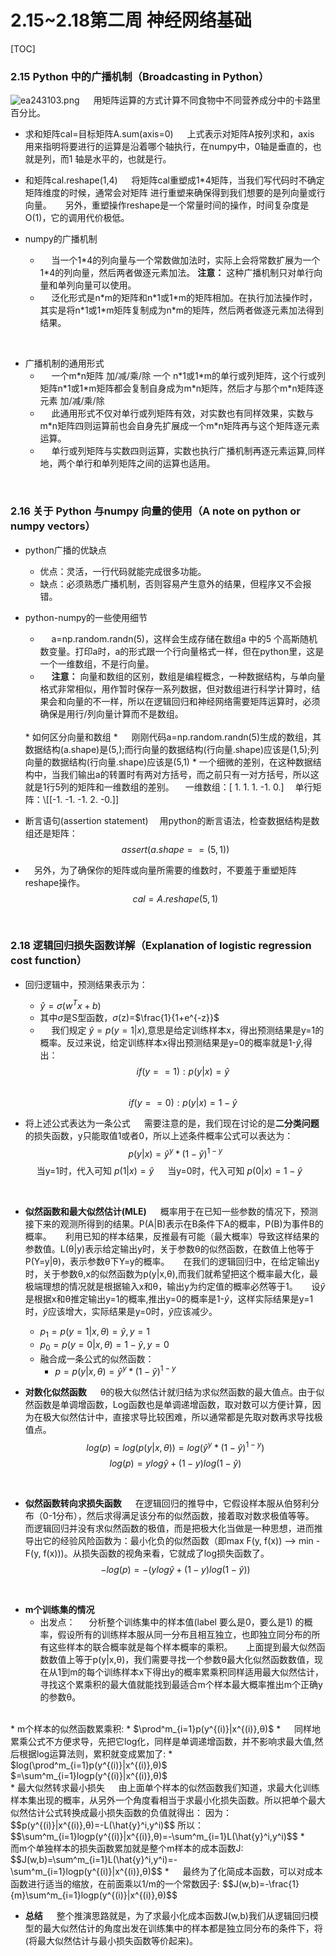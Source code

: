 
# 2.15~2.18第二周 神经网络基础
[TOC]

### 2.15 Python 中的广播机制（Broadcasting in Python）
![ea243103.png](:storage\964c5925-1e39-4450-8124-7afe77a826b0\ea243103.png)
&emsp; 用矩阵运算的方式计算不同食物中不同营养成分中的卡路里百分比。
* 求和矩阵cal=目标矩阵A.sum(axis=0)
	&emsp; 上式表示对矩阵A按列求和，axis 用来指明将要进行的运算是沿着哪个轴执行，在numpy中，0轴是垂直的，也就是列，而1 轴是水平的，也就是行。

* 和矩阵cal.reshape(1,4)
&emsp; 将矩阵cal重塑成1\*4矩阵，当我们写代码时不确定矩阵维度的时候，通常会对矩阵
进行重塑来确保得到我们想要的是列向量或行向量。
&emsp; 另外，重塑操作reshape是一个常量时间的操作，时间复杂度是O(1)，它的调用代价极低。

* numpy的广播机制
	* &emsp; 当一个1\*4的列向量与一个常数做加法时，实际上会将常数扩展为一个1\*4的列向量，然后两者做逐元素加法。 **注意：** 这种广播机制只对单行向量和单列向量可以使用。
	* &emsp; 泛化形式是n\*m的矩阵和n\*1或1\*m的矩阵相加。在执行加法操作时，其实是将n\*1或1\*m矩阵复制成为n\*m的矩阵，然后两者做逐元素加法得到结果。
<br>

* 广播机制的通用形式
	* &emsp;  一个m\*n矩阵 加/减/乘/除 一个 n\*1或1\*m的单行或列矩阵，这个行或列矩阵n\*1或1\*m矩阵都会复制自身成为m\*n矩阵，然后才与那个m\*n矩阵逐元素 加/减/乘/除
	* &emsp;  此通用形式不仅对单行或列矩阵有效，对实数也有同样效果，实数与m\*n矩阵四则运算前也会自身先扩展成一个m\*n矩阵再与这个矩阵逐元素运算。
	* &emsp;  单行或列矩阵与实数四则运算，实数也执行广播机制再逐元素运算,同样地，两个单行和单列矩阵之间的运算也适用。

<br>

### 2.16 关于 Python 与numpy 向量的使用（A note on python or numpy vectors）
* python广播的优缺点
	* 优点：灵活，一行代码就能完成很多功能。
	* 缺点：必须熟悉广播机制，否则容易产生意外的结果，但程序又不会报错。

* python-numpy的一些使用细节
	* &emsp;  a=np.random.randn(5)，这样会生成存储在数组a 中的5 个高斯随机数变量。打印a时，a的形式跟一个行向量格式一样，但在python里，这是一个一维数组，不是行向量。
	* &emsp;  **注意：** 向量和数组的区别，数组是编程概念，一种数据结构，与单向量格式非常相似，用作暂时保存一系列数据，但对数组进行科学计算时，结果会和向量的不一样，所以在逻辑回归和神经网络需要矩阵运算时，必须确保是用行/列向量计算而不是数组。
	<br>
	* 如何区分向量和数组
		* &emsp; 刚刚代码a=np.random.randn(5)生成的数组，其数据结构(a.shape)是(5,);而行向量的数据结构(行向量.shape)应该是(1,5);列向量的数据结构(行向量.shape)应该是(5,1)
		* 一个细微的差别，在这种数据结构中，当我们输出a的转置时有两对方括号，而之前只有一对方括号，所以这就是1行5列的矩阵和一维数组的差别。
	 &emsp;一维数组：[ 1.  1.  1. -1.  0.]
	 &emsp;单行矩阵：\[[-1. -1. -1.  2. -0.]]


* 断言语句(assertion statement)
	&emsp;用python的断言语法，检查数据结构是数组还是矩阵：
	$$assert(a.shape==(5,1))$$
	
* &emsp;另外，为了确保你的矩阵或向量所需要的维数时，不要羞于重塑矩阵reshape操作。	
	$$cal=A.reshape(5,1)$$
<br>

### 2.18 逻辑回归损失函数详解（Explanation of logistic regression cost function）
* 回归逻辑中，预测结果表示为：
	* $\hat{y} =\sigma(w^Tx + b)$
	* 其中$\sigma$是S型函数，$\sigma$(z)=$\frac{1}{1+e^{-z}}$
	* &emsp;  我们规定 $\hat{y}=p(y=1|x)$,意思是给定训练样本x，得出预测结果是y=1的概率。反过来说，给定训练样本x得出预测结果是y=0的概率就是1-$\hat{y}$,得出：
	$$if(y==1): p(y|x)=\hat{y}$$	
	$$if(y==0): p(y|x)=1-\hat{y}$$	

* 将上述公式表达为一条公式
	&emsp;  需要注意的是，我们现在讨论的是**二分类问题**的损失函数，y只能取值1或者0，所以上述条件概率公式可以表达为：
	$$p(y|x)=\hat{y}^y*(1-\hat{y})^{1-y}$$
  	&emsp;  当y=1时，代入可知 $p(1|x)=\hat{y}$
	&emsp;  当y=0时，代入可知 $p(0|x)=1-\hat{y}$

<br>

* **似然函数和最大似然估计(MLE)**
	&emsp;  概率用于在已知一些参数的情况下，预测接下来的观测所得到的结果。P(A|B)表示在B条件下A的概率，P(B)为事件B的概率。
	&emsp;  利用已知的样本结果，反推最有可能（最大概率）导致这样结果的参数值。L(θ|y)表示给定输出y时，关于参数θ的似然函数，在数值上他等于P(Y=y|θ)，表示参数θ下Y=y的概率。
	&emsp;  在我们的逻辑回归中，在给定输出y时，关于参数θ,x的似然函数为p(y|x,θ),而我们就希望把这个概率最大化，最极端理想的情况就是根据输入x和θ，输出y为约定值的概率必然等于1。
	&emsp;  设$\hat{y}$是根据x和θ推定输出y=1的概率,推出y=0的概率是1-$\hat{y}$，这样实际结果是y=1时，$\hat{y}$应该增大，实际结果是y=0时，$\hat{y}$应该减少。
	*  $p_1=p(y=1|x,θ)=\hat{y},y=1$
	*  $p_0=p(y=0|x,θ)=1-\hat{y},y=0$
	* 融合成一条公式的似然函数：
		* $p=p(y|x,θ)=\hat{y}^y*(1-\hat{y})^{1-y}$
	

* **对数化似然函数**
	&emsp;  θ的极大似然估计就归结为求似然函数的最大值点。由于似然函数是单调增函数，Log函数也是单调递增函数，取对数可以方便计算，因为在极大似然估计中，直接求导比较困难，所以通常都是先取对数再求导找极值点。
$$log(p)=log(p(y|x,θ))=log(\hat{y}^y*(1-\hat{y})^{1-y})$$
$$log(p)=ylog\hat{y} +(1-y)log(1 -\hat{y})$$
<br>

* **似然函数转向求损失函数**
	&emsp;  在逻辑回归的推导中，它假设样本服从伯努利分布（0-1分布），然后求得满足该分布的似然函数，接着取对数求极值等等。
	&emsp;  而逻辑回归并没有求似然函数的极值，而是把极大化当做是一种思想，进而推导出它的经验风险函数为：最小化负的似然函数（即max F(y, f(x)) —-> min -F(y, f(x)))。从损失函数的视角来看，它就成了log损失函数了。
	$$-log(p)=-(ylog\hat{y} +(1-y)log(1 -\hat{y}))$$
<br>

* **m个训练集的情况**
	* 出发点：
	&emsp;  分析整个训练集中的样本值(label 要么是0，要么是1) 的概率，假设所有的训练样本服从同一分布且相互独立，也即独立同分布的所有这些样本的联合概率就是每个样本概率的乘积。
	&emsp;  上面提到最大似然函数数值上等于p(y|x,θ)，我们需要寻找一个参数θ最大化似然函数数值，现在从1到m的每个训练样本x下得出y的概率累乘积同样适用最大似然估计，寻找这个累乘积的最大值就能找到最适合m个样本最大概率推出m个正确y的参数θ。
<br>
	* m个样本的似然函数累乘积:
	 	* $\prod^m_{i=1}p(y^{(i)}|x^{(i)},θ)$
	* &emsp;  同样地累乘公式不方便求导，先把它log化，同样是单调递增函数，并不影响求最大值,然后根据log运算法则，累积就变成累加了:
		* $log(\prod^m_{i=1}p(y^{(i)}|x^{(i)},θ)$
$=\sum^m_{i=1}logp(y^{(i)}|x^{(i)},θ)$
<br>	
 	* 最大似然转求最小损失
&emsp;  由上面单个样本的似然函数我们知道，求最大化训练样本集出现的概率，从另外一个角度看相当于求最小化损失函数。所以把单个最大似然估计公式转换成最小损失函数的负值就得出：
		因为：
		$$p(y^{(i)}|x^{(i)},θ)=-L(\hat{y}^i,y^i)$$
		所以：
		$$\sum^m_{i=1}logp(y^{(i)}|x^{(i)},θ)=-\sum^m_{i=1}L(\hat{y}^i,y^i)$$
	* &emsp;  而m个单独样本的损失函数累加就是整个m样本的成本函数J:
		$$J(w,b)=\sum^m_{i=1}L(\hat{y}^i,y^i)=-\sum^m_{i=1}logp(y^{(i)}|x^{(i)},θ)$$
	* &emsp;  最终为了化简成本函数，可以对成本函数进行适当的缩放，在前面乘以1/m的一个常数因子:
	$$J(w,b)=-\frac{1}{m}\sum^m_{i=1}logp(y^{(i)}|x^{(i)},θ)$$

* **总结**
	&emsp;  整个推演思路就是，为了求最小化成本函数J(w,b)我们从逻辑回归模型的最大似然估计的角度出发在训练集中的样本都是独立同分布的条件下，将(将最大似然估计与最小损失函数等价起来)。


<!--stackedit_data:
eyJoaXN0b3J5IjpbLTEwMjQ3MTI3NTJdfQ==
-->
